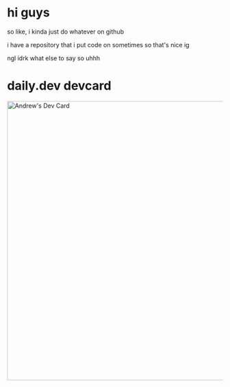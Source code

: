 # hi guys
so like, i kinda just do whatever on github

i have a repository that i put code on sometimes so that's nice ig

ngl idrk what else to say so uhhh

# daily.dev devcard
<a href="https://app.daily.dev/enter_field"><img src="https://api.daily.dev/devcards/v2/XU8FT7Lw7zHxb3RcsWavr.png?type=wide&r=v8q" width="652" alt="Andrew's Dev Card"/></a>
